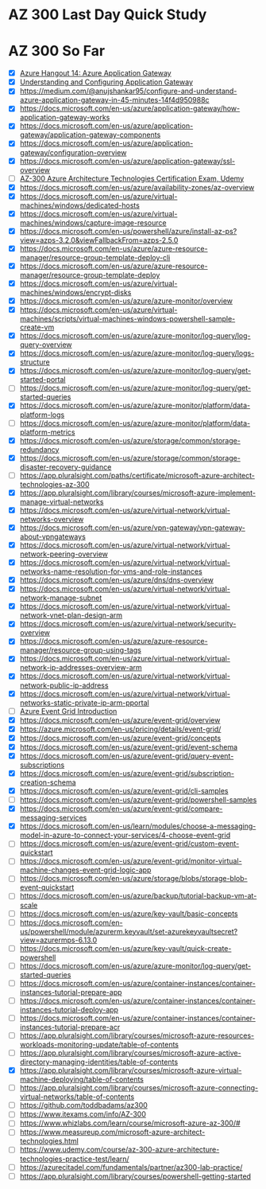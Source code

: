 # AZ 300 Last Day Quick Study

# AZ 300 So Far
- [X] [Azure Hangout 14: Azure Application Gateway](https://www.youtube.com/watch?v=yiVKUml0mj4)
- [X] [Understanding and Configuring Application Gateway](https://www.youtube.com/watch?v=bPyH0W5oDT8)
- [X] https://medium.com/@anujshankar95/configure-and-understand-azure-application-gateway-in-45-minutes-14f4d950988c
- [X] https://docs.microsoft.com/en-us/azure/application-gateway/how-application-gateway-works
- [X] https://docs.microsoft.com/en-us/azure/application-gateway/application-gateway-components
- [X] https://docs.microsoft.com/en-us/azure/application-gateway/configuration-overview
- [X] https://docs.microsoft.com/en-us/azure/application-gateway/ssl-overview
- [ ] [AZ-300 Azure Architecture Technologies Certification Exam, Udemy](https://www.udemy.com/course/70534-azure/)
- [X] https://docs.microsoft.com/en-us/azure/availability-zones/az-overview
- [X] https://docs.microsoft.com/en-us/azure/virtual-machines/windows/dedicated-hosts
- [X] https://docs.microsoft.com/en-us/azure/virtual-machines/windows/capture-image-resource
- [X] https://docs.microsoft.com/en-us/powershell/azure/install-az-ps?view=azps-3.2.0&viewFallbackFrom=azps-2.5.0
- [X] https://docs.microsoft.com/en-us/azure/azure-resource-manager/resource-group-template-deploy-cli
- [X] https://docs.microsoft.com/en-us/azure/azure-resource-manager/resource-group-template-deploy
- [X] https://docs.microsoft.com/en-us/azure/virtual-machines/windows/encrypt-disks
- [X] https://docs.microsoft.com/en-us/azure/azure-monitor/overview
- [X] https://docs.microsoft.com/en-us/azure/virtual-machines/scripts/virtual-machines-windows-powershell-sample-create-vm
- [X] https://docs.microsoft.com/en-us/azure/azure-monitor/log-query/log-query-overview
- [X] https://docs.microsoft.com/en-us/azure/azure-monitor/log-query/logs-structure
- [X] https://docs.microsoft.com/en-us/azure/azure-monitor/log-query/get-started-portal
- [ ] https://docs.microsoft.com/en-us/azure/azure-monitor/log-query/get-started-queries
- [X] https://docs.microsoft.com/en-us/azure/azure-monitor/platform/data-platform-logs
- [ ] https://docs.microsoft.com/en-us/azure/azure-monitor/platform/data-platform-metrics
- [X] https://docs.microsoft.com/en-us/azure/storage/common/storage-redundancy
- [X] https://docs.microsoft.com/en-us/azure/storage/common/storage-disaster-recovery-guidance
- [ ] https://app.pluralsight.com/paths/certificate/microsoft-azure-architect-technologies-az-300
- [X] https://app.pluralsight.com/library/courses/microsoft-azure-implement-manage-virtual-networks
- [X] https://docs.microsoft.com/en-us/azure/virtual-network/virtual-networks-overview
- [X] https://docs.microsoft.com/en-us/azure/vpn-gateway/vpn-gateway-about-vpngateways
- [X] https://docs.microsoft.com/en-us/azure/virtual-network/virtual-network-peering-overview
- [X] https://docs.microsoft.com/en-us/azure/virtual-network/virtual-networks-name-resolution-for-vms-and-role-instances
- [X] https://docs.microsoft.com/en-us/azure/dns/dns-overview
- [X] https://docs.microsoft.com/en-us/azure/virtual-network/virtual-network-manage-subnet
- [X] https://docs.microsoft.com/en-us/azure/virtual-network/virtual-network-vnet-plan-design-arm
- [X] https://docs.microsoft.com/en-us/azure/virtual-network/security-overview
- [X] https://docs.microsoft.com/en-us/azure/azure-resource-manager/resource-group-using-tags
- [X] https://docs.microsoft.com/en-us/azure/virtual-network/virtual-network-ip-addresses-overview-arm
- [X] https://docs.microsoft.com/en-us/azure/virtual-network/virtual-network-public-ip-address
- [X] https://docs.microsoft.com/en-us/azure/virtual-network/virtual-networks-static-private-ip-arm-pportal
- [ ] [Azure Event Grid Introduction](https://www.youtube.com/watch?v=TujzkSxJzIA)
- [X] https://docs.microsoft.com/en-us/azure/event-grid/overview
- [X] https://azure.microsoft.com/en-us/pricing/details/event-grid/
- [X] https://docs.microsoft.com/en-us/azure/event-grid/concepts
- [X] https://docs.microsoft.com/en-us/azure/event-grid/event-schema
- [X] https://docs.microsoft.com/en-us/azure/event-grid/query-event-subscriptions
- [X] https://docs.microsoft.com/en-us/azure/event-grid/subscription-creation-schema
- [X] https://docs.microsoft.com/en-us/azure/event-grid/cli-samples
- [ ] https://docs.microsoft.com/en-us/azure/event-grid/powershell-samples
- [X] https://docs.microsoft.com/en-us/azure/event-grid/compare-messaging-services
- [X] https://docs.microsoft.com/en-us/learn/modules/choose-a-messaging-model-in-azure-to-connect-your-services/4-choose-event-grid
- [ ] https://docs.microsoft.com/en-us/azure/event-grid/custom-event-quickstart
- [ ] https://docs.microsoft.com/en-us/azure/event-grid/monitor-virtual-machine-changes-event-grid-logic-app
- [ ] https://docs.microsoft.com/en-us/azure/storage/blobs/storage-blob-event-quickstart
- [ ] https://docs.microsoft.com/en-us/azure/backup/tutorial-backup-vm-at-scale
- [ ] https://docs.microsoft.com/en-us/azure/key-vault/basic-concepts
- [ ] https://docs.microsoft.com/en-us/powershell/module/azurerm.keyvault/set-azurekeyvaultsecret?view=azurermps-6.13.0
- [ ] https://docs.microsoft.com/en-us/azure/key-vault/quick-create-powershell
- [ ] https://docs.microsoft.com/en-us/azure/azure-monitor/log-query/get-started-queries
- [ ] https://docs.microsoft.com/en-us/azure/container-instances/container-instances-tutorial-prepare-app
- [ ] https://docs.microsoft.com/en-us/azure/container-instances/container-instances-tutorial-deploy-app
- [ ] https://docs.microsoft.com/en-us/azure/container-instances/container-instances-tutorial-prepare-acr
- [ ] https://app.pluralsight.com/library/courses/microsoft-azure-resources-workloads-monitoring-update/table-of-contents
- [ ] https://app.pluralsight.com/library/courses/microsoft-azure-active-directory-managing-identities/table-of-contents
- [X] https://app.pluralsight.com/library/courses/microsoft-azure-virtual-machine-deploying/table-of-contents
- [ ] https://app.pluralsight.com/library/courses/microsoft-azure-connecting-virtual-networks/table-of-contents
- [ ] https://github.com/toddbadams/az300
- [ ] https://www.itexams.com/info/AZ-300
- [ ] https://www.whizlabs.com/learn/course/microsoft-azure-az-300/#
- [ ] https://www.measureup.com/microsoft-azure-architect-technologies.html
- [ ] https://www.udemy.com/course/az-300-azure-architecture-technologies-practice-test/learn/
- [ ] https://azurecitadel.com/fundamentals/partner/az300-lab-practice/
- [ ] https://app.pluralsight.com/library/courses/powershell-getting-started
